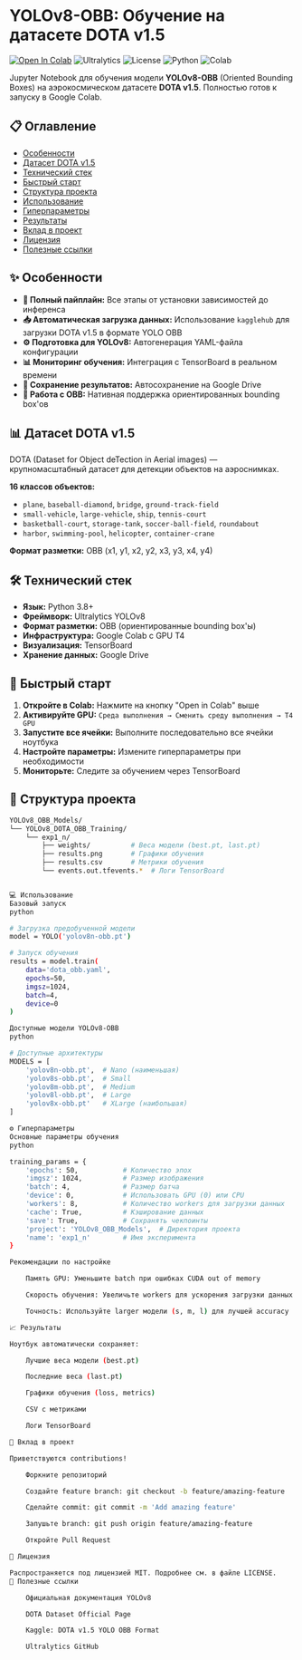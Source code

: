 # YOLOv8-OBB: Обучение на датасете DOTA v1.5

[![Open In Colab](https://colab.research.google.com/assets/colab-badge.svg)](https://colab.research.google.com/github/your_username/your_repo_name/blob/main/YOLO_train_on_DOTA_dataset.ipynb)
![Ultralytics](https://img.shields.io/badge/Ultralytics-YOLOv8-00FFFF?logo=ultralytics)
![License](https://img.shields.io/badge/License-MIT-yellow.svg)
![Python](https://img.shields.io/badge/Python-3.8%2B-blue)
![Colab](https://img.shields.io/badge/Google%20Colab-T4%20GPU-FF9A00)

Jupyter Notebook для обучения модели **YOLOv8-OBB** (Oriented Bounding Boxes) на аэрокосмическом датасете **DOTA v1.5**. Полностью готов к запуску в Google Colab.

## 📋 Оглавление

- [Особенности](#-особенности)
- [Датасет DOTA v1.5](#-датасет-dota-v15)
- [Технический стек](#-технический-стек)
- [Быстрый старт](#-быстрый-старт)
- [Структура проекта](#-структура-проекта)
- [Использование](#-использование)
- [Гиперпараметры](#-гиперпараметры)
- [Результаты](#-результаты)
- [Вклад в проект](#-вклад-в-проект)
- [Лицензия](#-лицензия)
- [Полезные ссылки](#-полезные-ссылки)

## ✨ Особенности

- **🔄 Полный пайплайн:** Все этапы от установки зависимостей до инференса
- **📥 Автоматическая загрузка данных:** Использование `kagglehub` для загрузки DOTA v1.5 в формате YOLO OBB
- **⚙️ Подготовка для YOLOv8:** Автогенерация YAML-файла конфигурации
- **📊 Мониторинг обучения:** Интеграция с TensorBoard в реальном времени
- **💾 Сохранение результатов:** Автосохранение на Google Drive
- **🎯 Работа с OBB:** Нативная поддержка ориентированных bounding box'ов

## 📊 Датасet DOTA v1.5

DOTA (Dataset for Object deTection in Aerial images) — крупномасштабный датасет для детекции объектов на аэроснимках.

**16 классов объектов:**
- `plane`, `baseball-diamond`, `bridge`, `ground-track-field`
- `small-vehicle`, `large-vehicle`, `ship`, `tennis-court`
- `basketball-court`, `storage-tank`, `soccer-ball-field`, `roundabout`
- `harbor`, `swimming-pool`, `helicopter`, `container-crane`

**Формат разметки:** OBB (x1, y1, x2, y2, x3, y3, x4, y4)

## 🛠 Технический стек

- **Язык:** Python 3.8+
- **Фреймворк:** Ultralytics YOLOv8
- **Формат разметки:** OBB (ориентированные bounding box'ы)
- **Инфраструктура:** Google Colab с GPU T4
- **Визуализация:** TensorBoard
- **Хранение данных:** Google Drive

## 🚀 Быстрый старт

1. **Откройте в Colab:** Нажмите на кнопку "Open in Colab" выше
2. **Активируйте GPU:** `Среда выполнения → Сменить среду выполнения → T4 GPU`
3. **Запустите все ячейки:** Выполните последовательно все ячейки ноутбука
4. **Настройте параметры:** Измените гиперпараметры при необходимости
5. **Мониторьте:** Следите за обучением через TensorBoard

## 📁 Структура проекта

```bash
YOLOv8_OBB_Models/
└── YOLOv8_DOTA_OBB_Training/
    └── exp1_n/
        ├── weights/          # Веса модели (best.pt, last.pt)
        ├── results.png       # Графики обучения
        ├── results.csv       # Метрики обучения
        └── events.out.tfevents.*  # Логи TensorBoard


💻 Использование
Базовый запуск
python

# Загрузка предобученной модели
model = YOLO('yolov8n-obb.pt')

# Запуск обучения
results = model.train(
    data='dota_obb.yaml',
    epochs=50,
    imgsz=1024,
    batch=4,
    device=0
)

Доступные модели YOLOv8-OBB
python

# Доступные архитектуры
MODELS = [
    'yolov8n-obb.pt',  # Nano (наименьшая)
    'yolov8s-obb.pt',  # Small
    'yolov8m-obb.pt',  # Medium
    'yolov8l-obb.pt',  # Large
    'yolov8x-obb.pt'   # XLarge (наибольшая)
]

⚙️ Гиперпараметры
Основные параметры обучения
python

training_params = {
    'epochs': 50,           # Количество эпох
    'imgsz': 1024,          # Размер изображения
    'batch': 4,             # Размер батча
    'device': 0,            # Использовать GPU (0) или CPU
    'workers': 8,           # Количество workers для загрузки данных
    'cache': True,          # Кэширование данных
    'save': True,           # Сохранять чекпоинты
    'project': 'YOLOv8_OBB_Models',  # Директория проекта
    'name': 'exp1_n'        # Имя эксперимента
}

Рекомендации по настройке

    Память GPU: Уменьшите batch при ошибках CUDA out of memory

    Скорость обучения: Увеличьте workers для ускорения загрузки данных

    Точность: Используйте larger модели (s, m, l) для лучшей accuracy

📈 Результаты

Ноутбук автоматически сохраняет:

    Лучшие веса модели (best.pt)

    Последние веса (last.pt)

    Графики обучения (loss, metrics)

    CSV с метриками

    Логи TensorBoard

🤝 Вклад в проект

Приветствуются contributions!

    Форкните репозиторий

    Создайте feature branch: git checkout -b feature/amazing-feature

    Сделайте commit: git commit -m 'Add amazing feature'

    Запушьте branch: git push origin feature/amazing-feature

    Откройте Pull Request

📜 Лицензия

Распространяется под лицензией MIT. Подробнее см. в файле LICENSE.
🔗 Полезные ссылки

    Официальная документация YOLOv8

    DOTA Dataset Official Page

    Kaggle: DOTA v1.5 YOLO OBB Format

    Ultralytics GitHub
